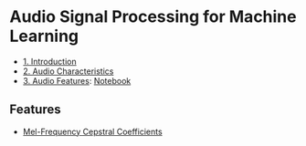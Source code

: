 # Audio Signal Processing for Machine Learning

- [1. Introduction](./docs/introduction.md)
- [2. Audio Characteristics](./docs/audio-characteristics.md)
- [3. Audio Features](./docs/features/audio-features.md): [Notebook](./notebooks/audio-features.ipynb)

## Features

- [Mel-Frequency Cepstral Coefficients](./docs/features/mel-frequency-cepstral-coefficients.md)

